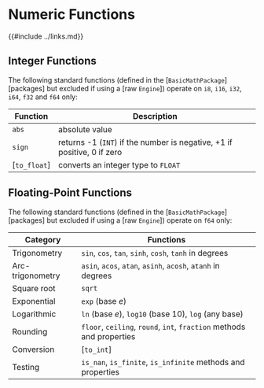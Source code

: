 Numeric Functions
================

{{#include ../links.md}}

Integer Functions
----------------

The following standard functions (defined in the [`BasicMathPackage`][packages] but excluded if using a [raw `Engine`])
operate on `i8`, `i16`, `i32`, `i64`, `f32` and `f64` only:

| Function     | Description                                                             |
| ------------ | ----------------------------------------------------------------------- |
| `abs`        | absolute value                                                          |
| `sign`       | returns -1 (`INT`) if the number is negative, +1 if positive, 0 if zero |
| [`to_float`] | converts an integer type to `FLOAT`                                     |

Floating-Point Functions
-----------------------

The following standard functions (defined in the [`BasicMathPackage`][packages] but excluded if using a [raw `Engine`])
operate on `f64` only:

| Category         | Functions                                                             |
| ---------------- | --------------------------------------------------------------------- |
| Trigonometry     | `sin`, `cos`, `tan`, `sinh`, `cosh`, `tanh` in degrees                |
| Arc-trigonometry | `asin`, `acos`, `atan`, `asinh`, `acosh`, `atanh` in degrees          |
| Square root      | `sqrt`                                                                |
| Exponential      | `exp` (base _e_)                                                      |
| Logarithmic      | `ln` (base _e_), `log10` (base 10), `log` (any base)                  |
| Rounding         | `floor`, `ceiling`, `round`, `int`, `fraction` methods and properties |
| Conversion       | [`to_int`]                                                            |
| Testing          | `is_nan`, `is_finite`, `is_infinite` methods and properties           |
